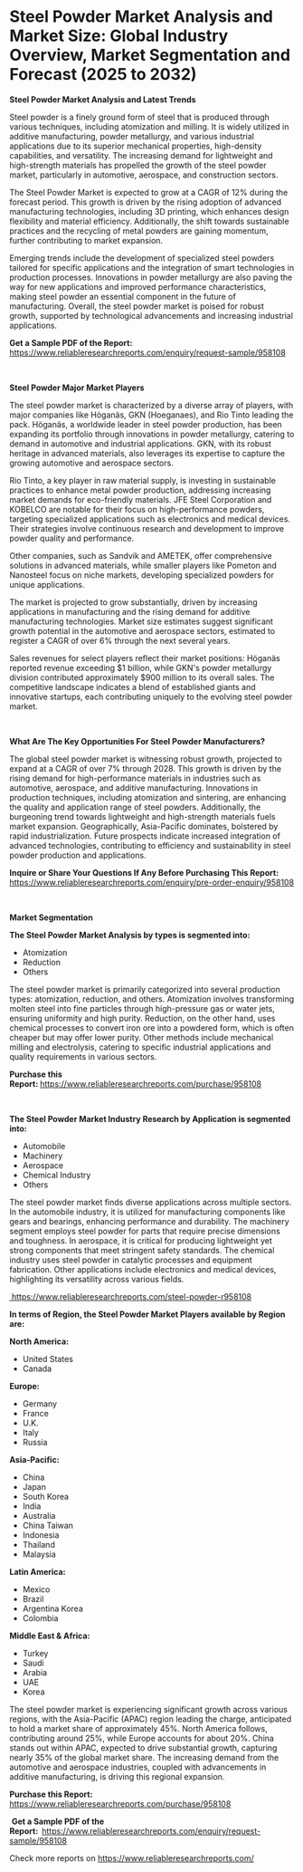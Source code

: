 <p><h1>Steel Powder Market Analysis and Market Size: Global Industry Overview, Market Segmentation and Forecast (2025 to 2032)</h1></p><p><strong>Steel Powder Market Analysis and Latest Trends</strong></p>
<p><p>Steel powder is a finely ground form of steel that is produced through various techniques, including atomization and milling. It is widely utilized in additive manufacturing, powder metallurgy, and various industrial applications due to its superior mechanical properties, high-density capabilities, and versatility. The increasing demand for lightweight and high-strength materials has propelled the growth of the steel powder market, particularly in automotive, aerospace, and construction sectors.</p><p>The Steel Powder Market is expected to grow at a CAGR of 12% during the forecast period. This growth is driven by the rising adoption of advanced manufacturing technologies, including 3D printing, which enhances design flexibility and material efficiency. Additionally, the shift towards sustainable practices and the recycling of metal powders are gaining momentum, further contributing to market expansion. </p><p>Emerging trends include the development of specialized steel powders tailored for specific applications and the integration of smart technologies in production processes. Innovations in powder metallurgy are also paving the way for new applications and improved performance characteristics, making steel powder an essential component in the future of manufacturing. Overall, the steel powder market is poised for robust growth, supported by technological advancements and increasing industrial applications.</p></p>
<p><strong>Get a Sample PDF of the Report:&nbsp;</strong> <a href="https://www.reliableresearchreports.com/enquiry/request-sample/958108?utm_campaign=2251&utm_medium=2&utm_source=Github&utm_content=ia&utm_term=31032025&utm_id=steel-powder">https://www.reliableresearchreports.com/enquiry/request-sample/958108</a></p>
<p>&nbsp;</p>
<p><strong>Steel Powder Major Market Players</strong></p>
<p><p>The steel powder market is characterized by a diverse array of players, with major companies like Höganäs, GKN (Hoeganaes), and Rio Tinto leading the pack. Höganäs, a worldwide leader in steel powder production, has been expanding its portfolio through innovations in powder metallurgy, catering to demand in automotive and industrial applications. GKN, with its robust heritage in advanced materials, also leverages its expertise to capture the growing automotive and aerospace sectors. </p><p>Rio Tinto, a key player in raw material supply, is investing in sustainable practices to enhance metal powder production, addressing increasing market demands for eco-friendly materials. JFE Steel Corporation and KOBELCO are notable for their focus on high-performance powders, targeting specialized applications such as electronics and medical devices. Their strategies involve continuous research and development to improve powder quality and performance.</p><p>Other companies, such as Sandvik and AMETEK, offer comprehensive solutions in advanced materials, while smaller players like Pometon and Nanosteel focus on niche markets, developing specialized powders for unique applications. </p><p>The market is projected to grow substantially, driven by increasing applications in manufacturing and the rising demand for additive manufacturing technologies. Market size estimates suggest significant growth potential in the automotive and aerospace sectors, estimated to register a CAGR of over 6% through the next several years.</p><p>Sales revenues for select players reflect their market positions: Höganäs reported revenue exceeding $1 billion, while GKN's powder metallurgy division contributed approximately $900 million to its overall sales. The competitive landscape indicates a blend of established giants and innovative startups, each contributing uniquely to the evolving steel powder market.</p></p>
<p>&nbsp;</p>
<p><strong>What Are The Key Opportunities For Steel Powder Manufacturers?</strong></p>
<p><p>The global steel powder market is witnessing robust growth, projected to expand at a CAGR of over 7% through 2028. This growth is driven by the rising demand for high-performance materials in industries such as automotive, aerospace, and additive manufacturing. Innovations in production techniques, including atomization and sintering, are enhancing the quality and application range of steel powders. Additionally, the burgeoning trend towards lightweight and high-strength materials fuels market expansion. Geographically, Asia-Pacific dominates, bolstered by rapid industrialization. Future prospects indicate increased integration of advanced technologies, contributing to efficiency and sustainability in steel powder production and applications.</p></p>
<p><strong>Inquire or Share Your Questions If Any Before Purchasing This Report:</strong> <a href="https://www.reliableresearchreports.com/enquiry/pre-order-enquiry/958108?utm_campaign=2251&utm_medium=2&utm_source=Github&utm_content=ia&utm_term=31032025&utm_id=steel-powder">https://www.reliableresearchreports.com/enquiry/pre-order-enquiry/958108</a></p>
<p>&nbsp;</p>
<p><strong>Market Segmentation</strong></p>
<p><strong>The Steel Powder Market Analysis by types is segmented into:</strong></p>
<p><ul><li>Atomization</li><li>Reduction</li><li>Others</li></ul></p>
<p><p>The steel powder market is primarily categorized into several production types: atomization, reduction, and others. Atomization involves transforming molten steel into fine particles through high-pressure gas or water jets, ensuring uniformity and high purity. Reduction, on the other hand, uses chemical processes to convert iron ore into a powdered form, which is often cheaper but may offer lower purity. Other methods include mechanical milling and electrolysis, catering to specific industrial applications and quality requirements in various sectors.</p></p>
<p><strong>Purchase this Report:&nbsp;</strong><a href="https://www.reliableresearchreports.com/purchase/958108?utm_campaign=2251&utm_medium=2&utm_source=Github&utm_content=ia&utm_term=31032025&utm_id=steel-powder">https://www.reliableresearchreports.com/purchase/958108</a></p>
<p>&nbsp;</p>
<p><strong>The Steel Powder Market Industry Research by Application is segmented into:</strong></p>
<p><ul><li>Automobile</li><li>Machinery</li><li>Aerospace</li><li>Chemical Industry</li><li>Others</li></ul></p>
<p><p>The steel powder market finds diverse applications across multiple sectors. In the automobile industry, it is utilized for manufacturing components like gears and bearings, enhancing performance and durability. The machinery segment employs steel powder for parts that require precise dimensions and toughness. In aerospace, it is critical for producing lightweight yet strong components that meet stringent safety standards. The chemical industry uses steel powder in catalytic processes and equipment fabrication. Other applications include electronics and medical devices, highlighting its versatility across various fields.</p></p>
<p><a href="https://www.reliableresearchreports.com/steel-powder-r958108?utm_campaign=2251&utm_medium=2&utm_source=Github&utm_content=ia&utm_term=31032025&utm_id=steel-powder">&nbsp;https://www.reliableresearchreports.com/steel-powder-r958108</a></p>
<p><strong>In terms of Region, the Steel Powder Market Players available by Region are:</strong></p>
<p>
    <p> <strong> North America: </strong>
        <ul>
            <li>United States</li>
            <li>Canada</li>
        </ul>
        </p> 
    <p> <strong> Europe: </strong>
        <ul>
            <li>Germany</li>
            <li>France</li>
            <li>U.K.</li>
            <li>Italy</li>
            <li>Russia</li>
        </ul>
        </p> 
    <p> <strong> Asia-Pacific: </strong>
        <ul>
            <li>China</li>
            <li>Japan</li>
            <li>South Korea</li>
            <li>India</li>
            <li>Australia</li>
            <li>China Taiwan</li>
            <li>Indonesia</li>
            <li>Thailand</li>
            <li>Malaysia</li>
        </ul>
        </p> 
    <p> <strong> Latin America: </strong>
        <ul>
            <li>Mexico</li>
            <li>Brazil</li>
            <li>Argentina Korea</li>
            <li>Colombia</li>
        </ul>
        </p> 
    <p> <strong> Middle East & Africa: </strong>
        <ul>
            <li>Turkey</li>
            <li>Saudi</li>
            <li>Arabia</li>
            <li>UAE</li>
            <li>Korea</li>
        </ul>
    </p>
    </p>
<p><p>The steel powder market is experiencing significant growth across various regions, with the Asia-Pacific (APAC) region leading the charge, anticipated to hold a market share of approximately 45%. North America follows, contributing around 25%, while Europe accounts for about 20%. China stands out within APAC, expected to drive substantial growth, capturing nearly 35% of the global market share. The increasing demand from the automotive and aerospace industries, coupled with advancements in additive manufacturing, is driving this regional expansion.</p></p>
<p><strong>Purchase this Report: </strong><a href="https://www.reliableresearchreports.com/purchase/958108?utm_campaign=2251&utm_medium=2&utm_source=Github&utm_content=ia&utm_term=31032025&utm_id=steel-powder">https://www.reliableresearchreports.com/purchase/958108</a></p>
<p>&nbsp;<strong>Get a Sample PDF of the Report:&nbsp;&nbsp;</strong><a href="https://www.reliableresearchreports.com/enquiry/request-sample/958108?utm_campaign=2251&utm_medium=2&utm_source=Github&utm_content=ia&utm_term=31032025&utm_id=steel-powder">https://www.reliableresearchreports.com/enquiry/request-sample/958108</a></p>
<p><strong></strong></p>
<p>Check more reports on <a href="https://www.reliableresearchreports.com/?utm_campaign=2251&utm_medium=2&utm_source=Github&utm_content=ia&utm_term=31032025&utm_id=steel-powder">https://www.reliableresearchreports.com/</a></p>